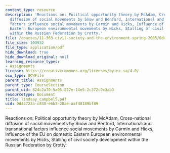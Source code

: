 ```yaml
---
content_type: resource
description: 'Reactions on: Political opportunity theory by McAdam, Cross-national
  diffusion of social movements by Snow and Benford, International and transnational
  factors influence social movements by Carmin and Hicks, Influence of the EU on domestic
  Eastern European environmental movements by Hicks, Stalling of civil society development
  within the Russian Federation by Crotty.'
file: /courses/11-363-civil-society-and-the-environment-spring-2005/0d44723ac830e6b328aeaafd8189bf89_lindsay_campbel5.pdf
file_size: 100932
file_type: application/pdf
hide_download: true
hide_download_original: null
learning_resource_types:
- Assignments
license: https://creativecommons.org/licenses/by-nc-sa/4.0/
ocw_type: OCWFile
parent_title: Assignments
parent_type: CourseSection
parent_uid: 824c2a70-5a05-227e-14e5-2c372c0c3ab3
resourcetype: Document
title: lindsay_campbel5.pdf
uid: 0d44723a-c830-e6b3-28ae-aafd8189bf89
---
```

Reactions on: Political opportunity theory by McAdam, Cross-national diffusion of social movements by Snow and Benford, International and transnational factors influence social movements by Carmin and Hicks, Influence of the EU on domestic Eastern European environmental movements by Hicks, Stalling of civil society development within the Russian Federation by Crotty.